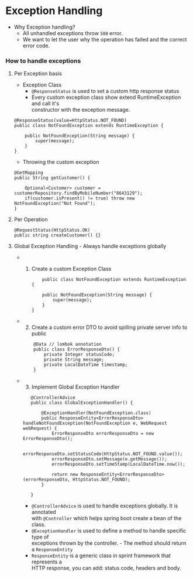 # Exception Handling

- Why Exception handling?
  - All unhandled exceptions throw `500` error.
  - We want to let the user why the operation has failed and the correct error code.

### How to handle exceptions

1. Per Exception basis

   - Exception Class
     - `@ResponseStatus` is used to set a custom http response status
     - Every custom exception class show extend RuntimeException and call it's  
       constructor with the exception message.

   ```
   @ResponseStatus(value=HttpStatus.NOT_FOUND)
   public class NotFoundException extends RuntimeException {

       public NotFoundException(String message) {
           super(message);
       }
   }
   ```

   - Throwing the custom exception

   ```
   @GetMapping
   public String getCustomer() {

       Optional<Customer> customer = customerRepository.findByMobileNumber("8643129");
       if(customer.isPresent() != true) throw new NotFoundException("Not Found");
   }
   ```

2. Per Operation

   ```
   @RequestStatus(HttpStatus.OK)
   public string createCustomer() {}
   ```

3. Global Exception Handling - Always handle exceptions globally

   - 1. Create a custom Exception Class

        ```
            public class NotFoundException extends RuntimeException {

            public NotFoundException(String message) {
                super(message);
            }
        }
        ```

   - 2. Create a custom error DTO to avoid spilling private server info to public

     ```
         @Data // lombok annotation
         public class ErrorResponseDto() {
             private Integer statusCode;
             private String message;
             private LocalDateTime timestamp;
         }
     ```

   - 3. Implement Global Exception Handler

     ```
        @ControllerAdvice
        public class GlobalExceptionHandler() {

            @ExceptionHandler(NotFoundException.class)
            public ResponseEntity<ErrorResponseDto> handleNotFoundException(NotFoundException e, WebRequest webRequest) {
                ErrorResponseDto errorResponseDto = new ErrorResponseDto();

                errorResponseDto.setStatusCode(HttpStatus.NOT_FOUND.value());
                errorResponseDto.setMessage(e.getMessage());
                errorResponseDto.setTimeStamp(LocalDateTime.now());

                return new ResponseEntity<ErrorResponseDto>(errorResponseDto, HttpStatus.NOT_FOUND);
            }

        }
     ```

     - `@ControllerAdvice` is used to handle exceptions globally. It is annotated  
       with `@Controller` which helps spring boot create a bean of the class.
     - `@ExceptionHandler` is used to define a method to handle specific type of  
       exceptions thrown by the controller. - The method should return a `ResponseEntity`
     - `ResponseEntity` is a generic class in sprint framework that represents a  
       HTTP response, you can add: status code, headers and body.
